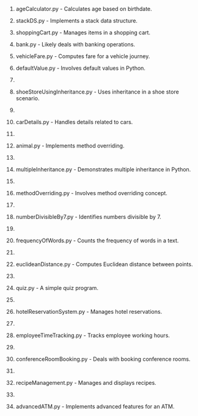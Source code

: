 1) ageCalculator.py - Calculates age based on birthdate.

2) stackDS.py - Implements a stack data structure.

3) shoppingCart.py - Manages items in a shopping cart.

4) bank.py - Likely deals with banking operations.

5) vehicleFare.py - Computes fare for a vehicle journey.

6) defaultValue.py - Involves default values in Python.
7) 
8) shoeStoreUsingInheritance.py - Uses inheritance in a shoe store scenario.
9) 
10) carDetails.py - Handles details related to cars.
11) 
12) animal.py - Implements method overriding.
13) 
14) multipleInheritance.py - Demonstrates multiple inheritance in Python.
15) 
16) methodOverriding.py - Involves method overriding concept.
17) 
18) numberDivisibleBy7.py - Identifies numbers divisible by 7.
19) 
20) frequencyOfWords.py - Counts the frequency of words in a text.
21) 
22) euclideanDistance.py - Computes Euclidean distance between points.
23) 
24) quiz.py - A simple quiz program.
25) 
26) hotelReservationSystem.py - Manages hotel reservations.
27) 
28) employeeTimeTracking.py - Tracks employee working hours.
29) 
30) conferenceRoomBooking.py - Deals with booking conference rooms.
31) 
32) recipeManagement.py - Manages and displays recipes.
33) 
34) advancedATM.py - Implements advanced features for an ATM.
